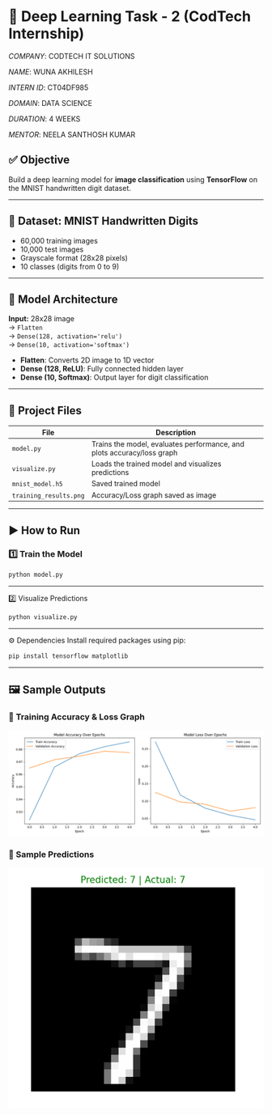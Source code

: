 # 🧠 Deep Learning Task - 2 (CodTech Internship)

*COMPANY*: CODTECH IT SOLUTIONS

*NAME*: WUNA AKHILESH

*INTERN ID*: CT04DF985

*DOMAIN*: DATA SCIENCE

*DURATION*: 4 WEEKS

*MENTOR*: NEELA SANTHOSH KUMAR


## ✅ Objective
Build a deep learning model for **image classification** using **TensorFlow** on the MNIST handwritten digit dataset.

---

## 📂 Dataset: MNIST Handwritten Digits
- 60,000 training images  
- 10,000 test images  
- Grayscale format (28x28 pixels)  
- 10 classes (digits from 0 to 9)

---

## 🧠 Model Architecture
**Input:** 28x28 image  
→ `Flatten`  
→ `Dense(128, activation='relu')`  
→ `Dense(10, activation='softmax')`

- **Flatten**: Converts 2D image to 1D vector  
- **Dense (128, ReLU)**: Fully connected hidden layer  
- **Dense (10, Softmax)**: Output layer for digit classification

---

## 📁 Project Files

| File | Description |
|------|-------------|
| `model.py` | Trains the model, evaluates performance, and plots accuracy/loss graph |
| `visualize.py` | Loads the trained model and visualizes predictions |
| `mnist_model.h5` | Saved trained model |
| `training_results.png` | Accuracy/Loss graph saved as image |

---

## ▶️ How to Run

### 1️⃣ Train the Model
```bash
python model.py
```

---

2️⃣ Visualize Predictions
```bash
python visualize.py
```

---

⚙️ Dependencies
Install required packages using pip:
```bash
pip install tensorflow matplotlib
```
---

## 🖼️ Sample Outputs

### 🔹 Training Accuracy & Loss Graph
![Training Results](training_results.png)

### 🔹 Sample Predictions
![Prediction Output](prediction_output.png)
